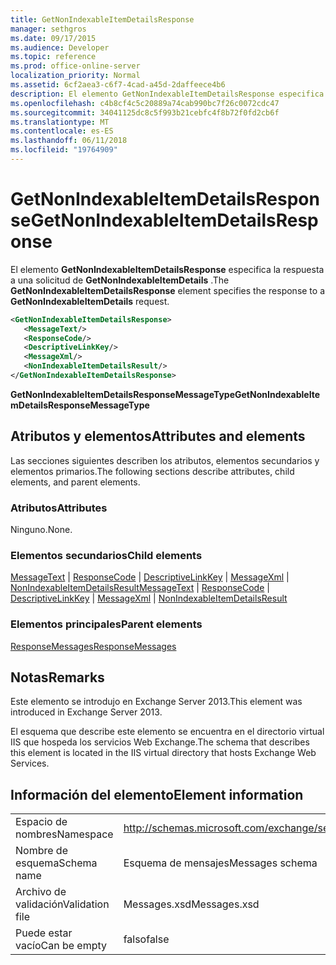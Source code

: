 ```yaml
---
title: GetNonIndexableItemDetailsResponse
manager: sethgros
ms.date: 09/17/2015
ms.audience: Developer
ms.topic: reference
ms.prod: office-online-server
localization_priority: Normal
ms.assetid: 6cf2aea3-c6f7-4cad-a45d-2daffeece4b6
description: El elemento GetNonIndexableItemDetailsResponse especifica la respuesta a una solicitud de GetNonIndexableItemDetails.
ms.openlocfilehash: c4b8cf4c5c20889a74cab990bc7f26c0072cdc47
ms.sourcegitcommit: 34041125dc8c5f993b21cebfc4f8b72f0fd2cb6f
ms.translationtype: MT
ms.contentlocale: es-ES
ms.lasthandoff: 06/11/2018
ms.locfileid: "19764909"
---
```

# <a name="getnonindexableitemdetailsresponse"></a><span data-ttu-id="f0c30-103">GetNonIndexableItemDetailsResponse</span><span class="sxs-lookup"><span data-stu-id="f0c30-103">GetNonIndexableItemDetailsResponse</span></span>

<span data-ttu-id="f0c30-104">El elemento **GetNonIndexableItemDetailsResponse** especifica la respuesta a una solicitud de **GetNonIndexableItemDetails** .</span><span class="sxs-lookup"><span data-stu-id="f0c30-104">The **GetNonIndexableItemDetailsResponse** element specifies the response to a **GetNonIndexableItemDetails** request.</span></span> 
  
```XML
<GetNonIndexableItemDetailsResponse>
   <MessageText/>
   <ResponseCode/>
   <DescriptiveLinkKey/>
   <MessageXml/>
   <NonIndexableItemDetailsResult/>
</GetNonIndexableItemDetailsResponse>
```

 <span data-ttu-id="f0c30-105">**GetNonIndexableItemDetailsResponseMessageType**</span><span class="sxs-lookup"><span data-stu-id="f0c30-105">**GetNonIndexableItemDetailsResponseMessageType**</span></span>
## <a name="attributes-and-elements"></a><span data-ttu-id="f0c30-106">Atributos y elementos</span><span class="sxs-lookup"><span data-stu-id="f0c30-106">Attributes and elements</span></span>

<span data-ttu-id="f0c30-107">Las secciones siguientes describen los atributos, elementos secundarios y elementos primarios.</span><span class="sxs-lookup"><span data-stu-id="f0c30-107">The following sections describe attributes, child elements, and parent elements.</span></span>
  
### <a name="attributes"></a><span data-ttu-id="f0c30-108">Atributos</span><span class="sxs-lookup"><span data-stu-id="f0c30-108">Attributes</span></span>

<span data-ttu-id="f0c30-109">Ninguno.</span><span class="sxs-lookup"><span data-stu-id="f0c30-109">None.</span></span>
  
### <a name="child-elements"></a><span data-ttu-id="f0c30-110">Elementos secundarios</span><span class="sxs-lookup"><span data-stu-id="f0c30-110">Child elements</span></span>

<span data-ttu-id="f0c30-111">[MessageText](messagetext.md) | [ResponseCode](responsecode.md) | [DescriptiveLinkKey](descriptivelinkkey.md) | [MessageXml](messagexml.md) | [NonIndexableItemDetailsResult](nonindexableitemdetailsresult.md)</span><span class="sxs-lookup"><span data-stu-id="f0c30-111">[MessageText](messagetext.md) | [ResponseCode](responsecode.md) | [DescriptiveLinkKey](descriptivelinkkey.md) | [MessageXml](messagexml.md) | [NonIndexableItemDetailsResult](nonindexableitemdetailsresult.md)</span></span>
  
### <a name="parent-elements"></a><span data-ttu-id="f0c30-112">Elementos principales</span><span class="sxs-lookup"><span data-stu-id="f0c30-112">Parent elements</span></span>

[<span data-ttu-id="f0c30-113">ResponseMessages</span><span class="sxs-lookup"><span data-stu-id="f0c30-113">ResponseMessages</span></span>](responsemessages.md)
  
## <a name="remarks"></a><span data-ttu-id="f0c30-114">Notas</span><span class="sxs-lookup"><span data-stu-id="f0c30-114">Remarks</span></span>

<span data-ttu-id="f0c30-115">Este elemento se introdujo en Exchange Server 2013.</span><span class="sxs-lookup"><span data-stu-id="f0c30-115">This element was introduced in Exchange Server 2013.</span></span>
  
<span data-ttu-id="f0c30-116">El esquema que describe este elemento se encuentra en el directorio virtual IIS que hospeda los servicios Web Exchange.</span><span class="sxs-lookup"><span data-stu-id="f0c30-116">The schema that describes this element is located in the IIS virtual directory that hosts Exchange Web Services.</span></span>
  
## <a name="element-information"></a><span data-ttu-id="f0c30-117">Información del elemento</span><span class="sxs-lookup"><span data-stu-id="f0c30-117">Element information</span></span>

|||
|:-----|:-----|
|<span data-ttu-id="f0c30-118">Espacio de nombres</span><span class="sxs-lookup"><span data-stu-id="f0c30-118">Namespace</span></span>  <br/> |http://schemas.microsoft.com/exchange/services/2006/messages  <br/> |
|<span data-ttu-id="f0c30-119">Nombre de esquema</span><span class="sxs-lookup"><span data-stu-id="f0c30-119">Schema name</span></span>  <br/> |<span data-ttu-id="f0c30-120">Esquema de mensajes</span><span class="sxs-lookup"><span data-stu-id="f0c30-120">Messages schema</span></span>  <br/> |
|<span data-ttu-id="f0c30-121">Archivo de validación</span><span class="sxs-lookup"><span data-stu-id="f0c30-121">Validation file</span></span>  <br/> |<span data-ttu-id="f0c30-122">Messages.xsd</span><span class="sxs-lookup"><span data-stu-id="f0c30-122">Messages.xsd</span></span>  <br/> |
|<span data-ttu-id="f0c30-123">Puede estar vacío</span><span class="sxs-lookup"><span data-stu-id="f0c30-123">Can be empty</span></span>  <br/> |<span data-ttu-id="f0c30-124">falso</span><span class="sxs-lookup"><span data-stu-id="f0c30-124">false</span></span>  <br/> |
   

